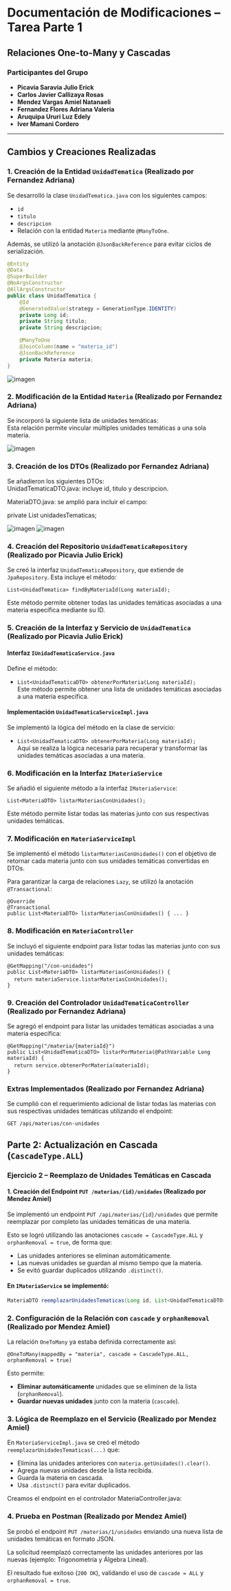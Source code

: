 # Documentación de Modificaciones – Tarea Parte 1

## Relaciones One-to-Many y Cascadas

### Participantes del Grupo
- **Picavia Saravia Julio Erick**
- **Carlos Javier Callizaya Rosas**
- **Mendez Vargas Amiel Natanaeli**
- **Fernandez Flores Adriana Valeria**
- **Aruquipa Ururi Luz Edely**
- **Iver Mamani Cordero**

---

## Cambios y Creaciones Realizadas

### 1. Creación de la Entidad `UnidadTematica` (Realizado por Fernandez Adriana)
Se desarrolló la clase `UnidadTematica.java` con los siguientes campos:
- `id`
- `titulo`
- `descripcion`
- Relación con la entidad `Materia` mediante `@ManyToOne`.

Además, se utilizó la anotación `@JsonBackReference` para evitar ciclos de serialización.

```java
@Entity
@Data
@SuperBuilder
@NoArgsConstructor
@AllArgsConstructor
public class UnidadTematica {
    @Id
    @GeneratedValue(strategy = GenerationType.IDENTITY)
    private Long id;
    private String titulo;
    private String descripcion;

    @ManyToOne
    @JoinColumn(name = "materia_id")
    @JsonBackReference
    private Materia materia;
}
```

![imagen](imagenesReadme/1.png)

### 2. Modificación de la Entidad `Materia` (Realizado por Fernandez Adriana)

Se incorporó la siguiente lista de unidades temáticas:  
Esta relación permite vincular múltiples unidades temáticas a una sola materia.

![imagen](imagenesReadme/2.png)


### 3. Creación de los DTOs (Realizado por Fernandez Adriana)
Se añadieron los siguientes DTOs:  
UnidadTematicaDTO.java: incluye id, titulo y descripcion.  

MateriaDTO.java: se amplió para incluir el campo:  

private List<UnidadTematicaDTO> unidadesTematicas;

![imagen](imagenesReadme/3.png)
![imagen](imagenesReadme/4.png)

### 4. Creación del Repositorio `UnidadTematicaRepository` (Realizado por Picavia Julio Erick)

Se creó la interfaz `UnidadTematicaRepository`, que extiende de `JpaRepository`. Esta incluye el método:

`List<UnidadTematica> findByMateriaId(Long materiaId);`

Este método permite obtener todas las unidades temáticas asociadas a una materia específica mediante su ID.







### 5. Creación de la Interfaz y Servicio de `UnidadTematica` (Realizado por Picavia Julio Erick)

#### Interfaz `IUnidadTematicaService.java`
Define el método:
- `List<UnidadTematicaDTO> obtenerPorMateria(Long materiaId);`  
  Este método permite obtener una lista de unidades temáticas asociadas a una materia específica.

#### Implementación `UnidadTematicaServiceImpl.java`
Se implementó la lógica del método en la clase de servicio:
- `List<UnidadTematicaDTO> obtenerPorMateria(Long materiaId);`  
  Aquí se realiza la lógica necesaria para recuperar y transformar las unidades temáticas asociadas a una materia.







### 6. Modificación en la Interfaz `IMateriaService`

Se añadió el siguiente método a la interfaz `IMateriaService`:

`List<MateriaDTO> listarMateriasConUnidades();`

Este método permite listar todas las materias junto con sus respectivas unidades temáticas.







### 7. Modificación en `MateriaServiceImpl`

Se implementó el método `listarMateriasConUnidades()` con el objetivo de retornar cada materia junto con sus unidades temáticas convertidas en DTOs.  

Para garantizar la carga de relaciones `Lazy`, se utilizó la anotación `@Transactional`:

`@Override`  
`@Transactional`  
`public List<MateriaDTO> listarMateriasConUnidades() { ... }`





### 8. Modificación en `MateriaController`

Se incluyó el siguiente endpoint para listar todas las materias junto con sus unidades temáticas:

`@GetMapping("/con-unidades")`  
`public List<MateriaDTO> listarMateriasConUnidades() {`  
&nbsp;&nbsp;&nbsp;&nbsp;`return materiaService.listarMateriasConUnidades();`  
`}`







### 9. Creación del Controlador `UnidadTematicaController` (Realizado por Fernandez Adriana)

Se agregó el endpoint para listar las unidades temáticas asociadas a una materia específica:

`@GetMapping("/materia/{materiaId}")`  
`public List<UnidadTematicaDTO> listarPorMateria(@PathVariable Long materiaId) {`  
&nbsp;&nbsp;&nbsp;&nbsp;`return service.obtenerPorMateria(materiaId);`  
`}`






### Extras Implementados (Realizado por Fernandez Adriana)

Se cumplió con el requerimiento adicional de listar todas las materias con sus respectivas unidades temáticas utilizando el endpoint:

`GET /api/materias/con-unidades`



## Parte 2: Actualización en Cascada (`CascadeType.ALL`)

### Ejercicio 2 – Reemplazo de Unidades Temáticas en Cascada

#### 1. Creación del Endpoint `PUT /materias/{id}/unidades` (Realizado por Mendez Amiel)

Se implementó un endpoint `PUT /api/materias/{id}/unidades` que permite reemplazar por completo las unidades temáticas de una materia.  

Esto se logró utilizando las anotaciones `cascade = CascadeType.ALL` y `orphanRemoval = true`, de forma que:
- Las unidades anteriores se eliminan automáticamente.
- Las nuevas unidades se guardan al mismo tiempo que la materia.
- Se evitó guardar duplicados utilizando `.distinct()`.

#### En `IMateriaService` se implementó:
```java
MateriaDTO reemplazarUnidadesTematicas(Long id, List<UnidadTematicaDTO> nuevasUnidades);
```


### 2. Configuración de la Relación con `cascade` y `orphanRemoval` (Realizado por Mendez Amiel)

La relación `OneToMany` ya estaba definida correctamente así:

`@OneToMany(mappedBy = "materia", cascade = CascadeType.ALL, orphanRemoval = true)`  





Esto permite:  
- **Eliminar automáticamente** unidades que se eliminen de la lista (`orphanRemoval`).  
- **Guardar nuevas unidades** junto con la materia (`cascade`).  

### 3. Lógica de Reemplazo en el Servicio (Realizado por Mendez Amiel)

En `MateriaServiceImpl.java` se creó el método `reemplazarUnidadesTematicas(...)` que:  
- Elimina las unidades anteriores con `materia.getUnidades().clear()`.  
- Agrega nuevas unidades desde la lista recibida.  
- Guarda la materia en cascada.  
- Usa `.distinct()` para evitar duplicados.





Creamos el endpoint en el controlador MateriaController.java:




### 4. Prueba en Postman (Realizado por Mendez Amiel)

Se probó el endpoint `PUT /materias/1/unidades` enviando una nueva lista de unidades temáticas en formato JSON.  

La solicitud reemplazó correctamente las unidades anteriores por las nuevas (ejemplo: Trigonometría y Álgebra Lineal).  

El resultado fue exitoso (`200 OK`), validando el uso de `cascade = ALL` y `orphanRemoval = true`.